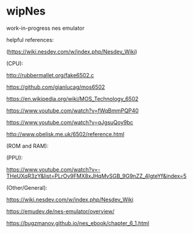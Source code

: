 # wipNes
work-in-progress nes emulator

helpful references:

(https://wiki.nesdev.com/w/index.php/Nesdev_Wiki)

(CPU):

http://rubbermallet.org/fake6502.c

https://github.com/gianlucag/mos6502

https://en.wikipedia.org/wiki/MOS_Technology_6502

https://www.youtube.com/watch?v=fWqBmmPQP40

https://www.youtube.com/watch?v=qJgsuQoy9bc

http://www.obelisk.me.uk/6502/reference.html

(ROM and RAM):

(PPU):

https://www.youtube.com/watch?v=-THeUXqR3zY&list=PLrOv9FMX8xJHqMvSGB_9G9nZZ_4IgteYf&index=5

(Other/General):

https://wiki.nesdev.com/w/index.php/Nesdev_Wiki

https://emudev.de/nes-emulator/overview/

https://bugzmanov.github.io/nes_ebook/chapter_6_1.html

